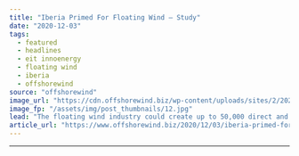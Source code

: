 ```yaml
---
title: "Iberia Primed For Floating Wind – Study"
date: "2020-12-03"
tags: 
  - featured
  - headlines
  - eit innoenergy
  - floating wind
  - iberia
  - offshorewind
source: "offshorewind"
image_url: "https://cdn.offshorewind.biz/wp-content/uploads/sites/2/2020/12/03113004/Iberia-Primed-For-Floating-Wind-Study.jpg"
image_fp: "/assets/img/post_thumbnails/12.jpg"
lead: "The floating wind industry could create up to 50,000 direct and indirect jobs in"
article_url: "https://www.offshorewind.biz/2020/12/03/iberia-primed-for-floating-wind-study/"
---
```


---
